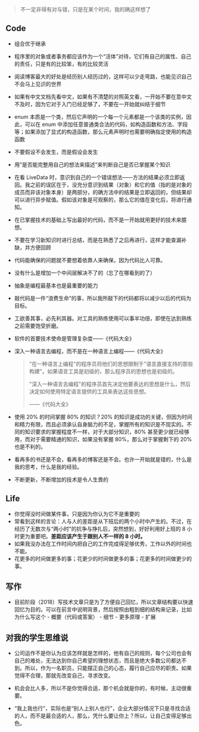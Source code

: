 > 不一定非得有对与错，只是在某个时间，我的确这样想了

## Code

+ 组合优于继承

+ 程序里的对象或者事务都应该作为一个“活体”对待，它们有自己的属性、自己的责任，只是有的比较笨，有的比较灵活

+ 阅读博客最大的好处是经历别人经历过的，这样可以少走弯路，也能见识自己不会马上见识的世界

+ 如果有中文文档先看中文，如果有不清楚的对照英文看，一开始不要在意中文不及时，因为它对于入门已经足够了，不要在一开始就纠结于细节

+ enum 本质是一个类，然后它声明的一个每一个元素都是一个该类的实例，因此，可以在 enum 中添加任意普通类合法的代码，如构造函数和方法、字段等；如果添加了显式的构造函数，那么元素声明时也需要明确指定使用的构造函数

+ 不要假设不会发生，而是假设会发生

+ 用”是否能完整用自己的想法来描述“来判断自己是否已掌握某个知识

+ 在看 LiveData 时，意识到自己的一个错误想法——方法的结果必须立即返回。我之前的误区在于，没充分意识到结果（对象）和它的值（指的是对象的成员而非该对象本身）是两部分，的确方法中的结果是立即返回的，但结果却可以进行异步赋值。假如该对象是可观察的，那么它的值在变化后，将进行通知。

+ 在已掌握技术的基础上写出最好的代码，而不是一开始就用更好的技术来臆想。

+ 不要在学习新知识时进行总结，而是在熟悉了之后再进行，这样才能查漏补缺，并方便回顾

+ 代码能确保的问题就不要想着依靠人来确保，因为代码比人可靠。

+ 没有什么是增加一个中间层解决不了的（忘了在哪看到的了）

+ 抽象是编程最基本也是最重要的能力

+ 敲代码是一件“浪费生命”的事，所以我所敲下的代码都将以减少以后的代码为目标。

+ 工欲善其事，必先利其器。对工具的熟练使用可以事半功倍，即使在达到熟练之前需要饱受折磨。

+ 软件的首要技术使命是管理复杂度——《代码大全》

+ 深入一种语言去编程，而不是在一种语言上编程——《代码大全》

  > "在一种语言上编程"的程序员将他们的思想限制于"语言直接支持的那些构建"。如果语言工具是初级的，那么程序员的思想也是初级的。
  >
  > "深入一种语言去编程"的程序员首先决定他要表达的思想是什么，然后决定如何使用特定语言提供的工具来表达这些思想。
  >
  > ——《代码大全》

+ 使用 20% 的时间掌握 80% 的知识？20% 的知识是成功的关键，但因为时间和精力有限，而且必须承认自身脑力的不足，掌握所有的知识是不现实的。不同的知识要求的掌握程度不一样，对于大部分知识，80% 甚至更少就已经够用，而对于需要精通的知识，如果没有掌握 80%，那么对于掌握剩下的 20% 也是不利的。

+ 看再多的书还是不会，看再多的博客还是不会。也许一开始就是错的，什么是我的思考，什么是我的经验。

+ 不断更新，不断增加的技术是令人生畏的



## Life
+ 你觉得没时间做某件事，只是因为你认为它不是重要的
+ 常看到这样的言论：人与人的差距是从下班后的两个小时中产生的。不过，在经历了无数次与“两小时”的抗争与挣扎后，突然想到，好好利用好上班的 8 小时更为重要吧。**差距应该产生于跟别人不一样的 8 小时。**
+ 如果我没办法在工作时间内把自己的工作完成得足够优秀，工作以外的时间也不能。
+ 花更多的时间做更多的事；花更少的时间做更多的事；花更多的时间做更少的事。




## 写作

+ 目前阶段（2018）写技术文章只是为了方便自己回忆，所以文章结构要以快速回忆为目的。可以在前言中说明背景，然后按照由粗到细的结构来记录，比如为什么写这个 - 概要（代码或答案） - 细节 - 更多原理 - 扩展




## 对我的学生思维说

+ 公司运作不是你认为应该怎样就是怎样的，他有自己的规则，每个公司也会有自己的难处，无法达到你自己希望的理想状态，而且是绝大多数公司都达不到。所以，作为一名职员，只能摆正自己的心态，履行自己应尽的职责。如果觉得不合理，那就先改变自己，寻求改变。

+ 机会会比人多，所以不是你觉得合适，那个机会就是你的，有时候，主动很重要。

+ “我上我也行”，实际也是“别人上别人也行”，企业大部分情况下只是寻找合适的人，而不是最合适的人，那么，凭什么要让你上？所以，让自己变得足够出色。

  
